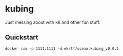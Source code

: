 kubing
======

Just messing about with k8 and other fun stuff.

## Quickstart

`docker run -p 1111:1111 -d ekrtf/ocean:kubing_v0.0.1`

